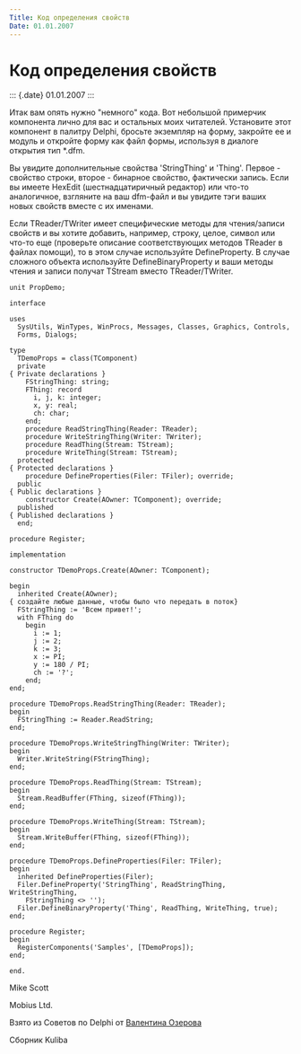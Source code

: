 ```yaml
---
Title: Код определения свойств
Date: 01.01.2007
---
```



Код определения свойств
=======================

::: {.date}
01.01.2007
:::

Итак вам опять нужно \"немного\" кода. Вот небольшой примерчик
компонента лично для вас и остальных моих читателей. Установите этот
компонент в палитру Delphi, бросьте экземпляр на форму, закройте ее и
модуль и откройте форму как файл формы, используя в диалоге открытия тип
\*.dfm.

Вы увидите дополнительные свойства \'StringThing\' и \'Thing\'.
Первое - свойство строки, второе - бинарное свойство, фактически запись.
Если вы имеете HexEdit (шестнадцатиричный редактор) или что-то
аналогичное, взгляните на ваш dfm-файл и вы увидите тэги ваших новых
свойств вместе с их именами.

Если TReader/TWriter имеет специфические методы для чтения/записи
свойств и вы хотите добавить, например, строку, целое, символ или что-то
еще (проверьте описание соответствующих методов TReader в файлах
помощи), то в этом случае используйте DefineProperty. В случае сложного
объекта используйте DefineBinaryProperty и ваши методы чтения и записи
получат TStream вместо TReader/TWriter.

    unit PropDemo;
     
    interface
     
    uses
      SysUtils, WinTypes, WinProcs, Messages, Classes, Graphics, Controls,
      Forms, Dialogs;
     
    type
      TDemoProps = class(TComponent)
      private
    { Private declarations }
        FStringThing: string;
        FThing: record
          i, j, k: integer;
          x, y: real;
          ch: char;
        end;
        procedure ReadStringThing(Reader: TReader);
        procedure WriteStringThing(Writer: TWriter);
        procedure ReadThing(Stream: TStream);
        procedure WriteThing(Stream: TStream);
      protected
    { Protected declarations }
        procedure DefineProperties(Filer: TFiler); override;
      public
    { Public declarations }
        constructor Create(AOwner: TComponent); override;
      published
    { Published declarations }
      end;
     
    procedure Register;
     
    implementation
     
    constructor TDemoProps.Create(AOwner: TComponent);
     
    begin
      inherited Create(AOwner);
    { создайте любые данные, чтобы было что передать в поток}
      FStringThing := 'Всем привет!';
      with FThing do
        begin
          i := 1;
          j := 2;
          k := 3;
          x := PI;
          y := 180 / PI;
          ch := '?';
        end;
    end;
     
    procedure TDemoProps.ReadStringThing(Reader: TReader);
    begin
      FStringThing := Reader.ReadString;
    end;
     
    procedure TDemoProps.WriteStringThing(Writer: TWriter);
    begin
      Writer.WriteString(FStringThing);
    end;
     
    procedure TDemoProps.ReadThing(Stream: TStream);
    begin
      Stream.ReadBuffer(FThing, sizeof(FThing));
    end;
     
    procedure TDemoProps.WriteThing(Stream: TStream);
    begin
      Stream.WriteBuffer(FThing, sizeof(FThing));
    end;
     
    procedure TDemoProps.DefineProperties(Filer: TFiler);
    begin
      inherited DefineProperties(Filer);
      Filer.DefineProperty('StringThing', ReadStringThing, WriteStringThing,
        FStringThing <> '');
      Filer.DefineBinaryProperty('Thing', ReadThing, WriteThing, true);
    end;
     
    procedure Register;
    begin
      RegisterComponents('Samples', [TDemoProps]);
    end;
     
    end.

Mike Scott

Mobius Ltd.

Взято из Советов по Delphi от [Валентина
Озерова](mailto:mailto:webmaster@webinspector.com)

Сборник Kuliba
